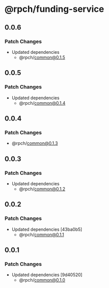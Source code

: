 # @rpch/funding-service

## 0.0.6

### Patch Changes

- Updated dependencies
  - @rpch/common@0.1.5

## 0.0.5

### Patch Changes

- Updated dependencies
  - @rpch/common@0.1.4

## 0.0.4

### Patch Changes

- @rpch/common@0.1.3

## 0.0.3

### Patch Changes

- Updated dependencies
  - @rpch/common@0.1.2

## 0.0.2

### Patch Changes

- Updated dependencies [43ba0b5]
  - @rpch/common@0.1.1

## 0.0.1

### Patch Changes

- Updated dependencies [9d40520]
  - @rpch/common@0.1.0
